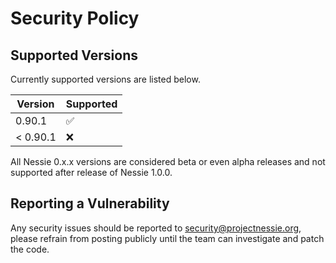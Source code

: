 # Security Policy

## Supported Versions

Currently supported versions are listed below.

| Version  | Supported          |
|----------|--------------------|
| 0.90.1   | :white_check_mark: |
| < 0.90.1 | :x:                |

All Nessie 0.x.x versions are considered beta or even alpha releases and not supported after
release of Nessie 1.0.0.

## Reporting a Vulnerability

Any security issues should be reported to security@projectnessie.org, please refrain from posting publicly until the team can investigate and patch the code.
